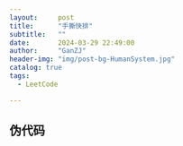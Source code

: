 ```yaml
---
layout:     post
title:      "手撕快排"
subtitle:   ""
date:       2024-03-29 22:49:00
author:     "GanZJ"
header-img: "img/post-bg-HumanSystem.jpg"
catalog: true
tags:
  - LeetCode

---
```




## 伪代码

```
```

